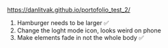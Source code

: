 https://danlitvak.github.io/portofolio_test_2/

1) Hamburger needs to be larger ✅
2) Change the loght mode icon, looks weird on phone
3) Make elements fade in not the whole body ✅
